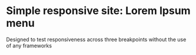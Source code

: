 # Simple responsive site: Lorem Ipsum menu

Designed to test responsiveness across three breakpoints without the use of any frameworks
